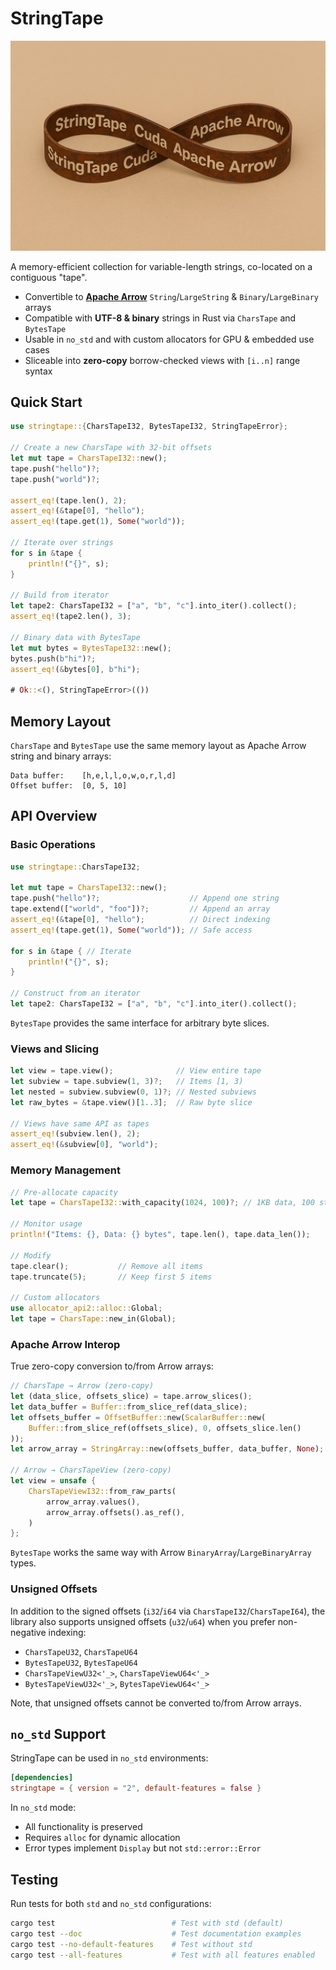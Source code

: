 # StringTape

![StringTape banner](https://github.com/ashvardanian/ashvardanian/blob/master/repositories/StringTape.png?raw=true)

A memory-efficient collection for variable-length strings, co-located on a contiguous "tape".

- Convertible to __[Apache Arrow](https://arrow.apache.org/)__ `String`/`LargeString` & `Binary`/`LargeBinary` arrays
- Compatible with __UTF-8 & binary__ strings in Rust via `CharsTape` and `BytesTape`
- Usable in `no_std` and with custom allocators for GPU & embedded use cases
- Sliceable into __zero-copy__ borrow-checked views with `[i..n]` range syntax

## Quick Start

```rust
use stringtape::{CharsTapeI32, BytesTapeI32, StringTapeError};

// Create a new CharsTape with 32-bit offsets
let mut tape = CharsTapeI32::new();
tape.push("hello")?;
tape.push("world")?;

assert_eq!(tape.len(), 2);
assert_eq!(&tape[0], "hello");
assert_eq!(tape.get(1), Some("world"));

// Iterate over strings
for s in &tape {
    println!("{}", s);
}

// Build from iterator
let tape2: CharsTapeI32 = ["a", "b", "c"].into_iter().collect();
assert_eq!(tape2.len(), 3);

// Binary data with BytesTape
let mut bytes = BytesTapeI32::new();
bytes.push(b"hi")?;
assert_eq!(&bytes[0], b"hi");

# Ok::<(), StringTapeError>(())
```

## Memory Layout

`CharsTape` and `BytesTape` use the same memory layout as Apache Arrow string and binary arrays:

```text
Data buffer:    [h,e,l,l,o,w,o,r,l,d]
Offset buffer:  [0, 5, 10]
```

## API Overview

### Basic Operations

```rust
use stringtape::CharsTapeI32;

let mut tape = CharsTapeI32::new();
tape.push("hello")?;                    // Append one string
tape.extend(["world", "foo"])?;         // Append an array
assert_eq!(&tape[0], "hello");          // Direct indexing
assert_eq!(tape.get(1), Some("world")); // Safe access

for s in &tape { // Iterate
    println!("{}", s);
}

// Construct from an iterator
let tape2: CharsTapeI32 = ["a", "b", "c"].into_iter().collect();
```

`BytesTape` provides the same interface for arbitrary byte slices.

### Views and Slicing

```rust
let view = tape.view();              // View entire tape
let subview = tape.subview(1, 3)?;   // Items [1, 3)
let nested = subview.subview(0, 1)?; // Nested subviews
let raw_bytes = &tape.view()[1..3];  // Raw byte slice

// Views have same API as tapes
assert_eq!(subview.len(), 2);
assert_eq!(&subview[0], "world");
```

### Memory Management

```rust
// Pre-allocate capacity
let tape = CharsTapeI32::with_capacity(1024, 100)?; // 1KB data, 100 strings

// Monitor usage
println!("Items: {}, Data: {} bytes", tape.len(), tape.data_len());

// Modify
tape.clear();           // Remove all items
tape.truncate(5);       // Keep first 5 items

// Custom allocators
use allocator_api2::alloc::Global;
let tape = CharsTape::new_in(Global);
```

### Apache Arrow Interop

True zero-copy conversion to/from Arrow arrays:

```rust
// CharsTape → Arrow (zero-copy)
let (data_slice, offsets_slice) = tape.arrow_slices();
let data_buffer = Buffer::from_slice_ref(data_slice);
let offsets_buffer = OffsetBuffer::new(ScalarBuffer::new(
    Buffer::from_slice_ref(offsets_slice), 0, offsets_slice.len()
));
let arrow_array = StringArray::new(offsets_buffer, data_buffer, None);

// Arrow → CharsTapeView (zero-copy)
let view = unsafe {
    CharsTapeViewI32::from_raw_parts(
        arrow_array.values(),
        arrow_array.offsets().as_ref(),
    )
};
```

`BytesTape` works the same way with Arrow `BinaryArray`/`LargeBinaryArray` types.

### Unsigned Offsets

In addition to the signed offsets (`i32`/`i64` via `CharsTapeI32`/`CharsTapeI64`),
the library also supports unsigned offsets (`u32`/`u64`) when you prefer non-negative indexing:

- `CharsTapeU32`, `CharsTapeU64`
- `BytesTapeU32`, `BytesTapeU64`
- `CharsTapeViewU32<'_>`, `CharsTapeViewU64<'_>`
- `BytesTapeViewU32<'_>`, `BytesTapeViewU64<'_>`

Note, that unsigned offsets cannot be converted to/from Arrow arrays.

## `no_std` Support

StringTape can be used in `no_std` environments:

```toml
[dependencies]
stringtape = { version = "2", default-features = false }
```

In `no_std` mode:

- All functionality is preserved
- Requires `alloc` for dynamic allocation
- Error types implement `Display` but not `std::error::Error`

## Testing

Run tests for both `std` and `no_std` configurations:

```bash
cargo test                          # Test with std (default)
cargo test --doc                    # Test documentation examples
cargo test --no-default-features    # Test without std
cargo test --all-features           # Test with all features enabled
```